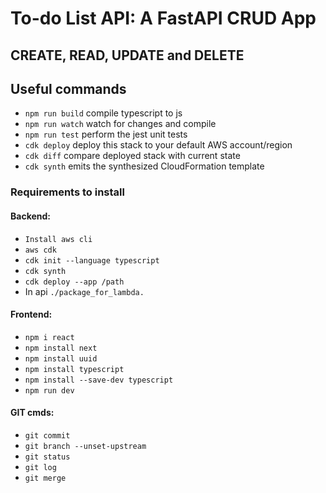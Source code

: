 # To-do List API: A FastAPI CRUD App

## CREATE, READ, UPDATE and DELETE

## Useful commands

* `npm run build`   compile typescript to js
* `npm run watch`   watch for changes and compile
* `npm run test`    perform the jest unit tests
* `cdk deploy`      deploy this stack to your default AWS account/region
* `cdk diff`        compare deployed stack with current state
* `cdk synth`       emits the synthesized CloudFormation template

### Requirements to install 

#### Backend:
* `Install aws cli`
* `aws cdk`
* `cdk init --language typescript`
* `cdk synth`
* `cdk deploy --app /path`
* In api `./package_for_lambda.`

#### Frontend:
* `npm i react`
* `npm install next`
* `npm install uuid`
* `npm install typescript`
* `npm install --save-dev typescript`
* `npm run dev`

#### GIT cmds:
* `git commit`
* `git branch --unset-upstream`
* `git status`
* `git log`
* `git merge`